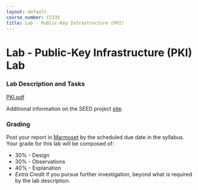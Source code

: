 ```yaml
---
layout: default
course_number: CS335
title: Lab - Public-Key Infrastructure (PKI)
---
```


# Lab - Public-Key Infrastructure (PKI) Lab

### Lab Description and Tasks

[PKI.pdf](Crypto_PKI.pdf)

Additional information on the SEED project [site](https://seedsecuritylabs.org/Labs_16.04/Crypto/Crypto_PKI/).

### Grading

Post your report in [Marmoset](https://cs.ycp.edu/marmoset) by the scheduled due date in the syllabus. Your grade for this lab will be composed of:
- 30% - Design
- 30% - Observations
- 40% - Explanation
- *Extra Credit* if you pursue further investigation, beyond what is required by the lab description.
